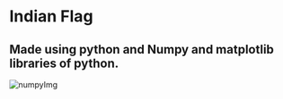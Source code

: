# Indian Flag 

## Made using python and Numpy and matplotlib libraries of python.


![numpyImg](https://user-images.githubusercontent.com/69378341/184902710-604a5c29-6587-4fea-90e5-0f5bd7ed952f.png)
